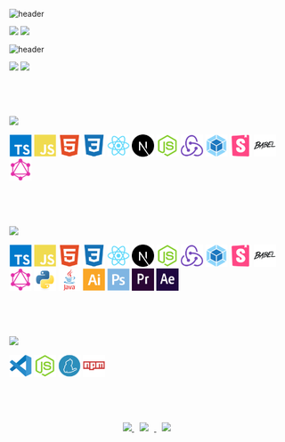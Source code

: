 <!--Header-->
![header](https://capsule-render.vercel.app/api?type=slice&color=ff0000&height=300&section=header&text=Asi%27s%20Hub&rotate=20&fontSize=70&fontAlign=75&fontAlignY=15&fontColor=ffffff&animation=blink)

<img src="https://capsule-render.vercel.app/api?type=rect&color=ffffff&height=30&section=header&text=Hello%20there&rotate=0&fontSize=30&fontAlign=15&fontAlignY=50&fontColor=ff0000&animation=fadeIn" />
<img src="https://capsule-render.vercel.app/api?type=rect&color=ffffff&height=30&section=header&text=I%20am%20a%20lifelong%20student&rotate=0&fontSize=30&fontAlign=24.5&fontAlignY=50&fontColor=ff0000&animation=fadeIn" />

![header](https://capsule-render.vercel.app/api?type=slice&section=footer&color=ff0000&height=500&rotate=0)

<p align="left">
  <img src="https://github-readme-stats.vercel.app/api/top-langs/?username=Hanui-Asi&title_color=ff0000&text_color=909090&border_color=ff0000&border_radius=null&card_width=425" />
  <img src="https://github-readme-stats.vercel.app/api?username=Hanui-Asi&show_icons=true&include_all_commits&title_color=ff0000&icon_color=ff0000&text_color=909090&border_color=ff0000&border_radius=null&custom_title=Asi%20GitHub%20Stats&card_width=425&line_height=40" />
</p>


<br><br><br>


<!--Skill----------------------------------------------------------------------------------------------->
<img src="https://capsule-render.vercel.app/api?type=rect&color=ff0000&height=40&section=header&text=Skills&rotate=0&fontSize=30&fontAlign=6.5&fontAlignY=50&fontColor=ffffff&animation=fadeIn" />

<p align="left">
  <!--TypeScipt-->
  <img src="https://github.com/devicons/devicon/blob/master/icons/typescript/typescript-plain.svg" title="TypeScript" **alt="TypeScript" width="40" height="40"/>
  <!--JavaScript-->
  <img src="https://github.com/devicons/devicon/blob/master/icons/javascript/javascript-plain.svg" title="JavaScript" **alt="JavaScript" width="40" height="40"/>
  <!--HTML5-->
  <img src="https://github.com/devicons/devicon/blob/master/icons/html5/html5-plain.svg" title="HTML5" **alt="HTML5" width="40" height="40"/>
  <!--CSS3-->
  <img src="https://github.com/devicons/devicon/blob/master/icons/css3/css3-plain.svg" title="CSS3" **alt="CSS3" width="40" height="40"/>
  <!--React-->
  <img src="https://github.com/devicons/devicon/blob/master/icons/react/react-original.svg" title="React" **alt="React" width="40" height="40"/>
  <!--Next.js-->
  <img src="https://github.com/devicons/devicon/blob/master/icons/nextjs/nextjs-original.svg" title="Next.js" **alt="Next.js" width="40" height="40"/>
  <!--Node.js-->
  <img src="https://github.com/devicons/devicon/blob/master/icons/nodejs/nodejs-plain.svg" title="Node.js" **alt="Node.js" width="40" height="40"/>
  <!--Redux-->
  <img src="https://github.com/devicons/devicon/blob/master/icons/redux/redux-original.svg" title="Redux" **alt="Redux" width="40" height="40"/>
  <!--Webpack-->
  <img src="https://github.com/devicons/devicon/blob/master/icons/webpack/webpack-original.svg" title="Webpack" **alt="Webpack" width="40" height="40"/>
  <!--Storybook-->
  <img src="https://github.com/devicons/devicon/blob/master/icons/storybook/storybook-original.svg" title="Storybook" **alt="Storybook" width="40" height="40"/>
  <!--Babel-->
  <img src="https://github.com/devicons/devicon/blob/master/icons/babel/babel-plain.svg" title="Babel" **alt="Babel" width="40" height="40"/>
  <!--GraphQL-->
  <img src="https://github.com/devicons/devicon/blob/master/icons/graphql/graphql-plain.svg" title="GraphQL" **alt="GraphQL" width="40" height="40"/>
</p>


<br><br><br>


<!--Leaning----------------------------------------------------------------------------------------------->
<img src="https://capsule-render.vercel.app/api?type=rect&color=ff0000&height=40&section=header&text=Leaning&rotate=0&fontSize=30&fontAlign=9&fontAlignY=50&fontColor=ffffff&animation=fadeIn" />

<p align="left">
  <!--TypeScipt-->
  <img src="https://github.com/devicons/devicon/blob/master/icons/typescript/typescript-plain.svg" title="TypeScript" **alt="TypeScript" width="40" height="40"/>
  <!--JavaScript-->
  <img src="https://github.com/devicons/devicon/blob/master/icons/javascript/javascript-plain.svg" title="JavaScript" **alt="JavaScript" width="40" height="40"/>
  <!--HTML5-->
  <img src="https://github.com/devicons/devicon/blob/master/icons/html5/html5-plain.svg" title="HTML5" **alt="HTML5" width="40" height="40"/>
  <!--CSS3-->
  <img src="https://github.com/devicons/devicon/blob/master/icons/css3/css3-plain.svg" title="CSS3" **alt="CSS3" width="40" height="40"/>
  <!--React-->
  <img src="https://github.com/devicons/devicon/blob/master/icons/react/react-original.svg" title="React" **alt="React" width="40" height="40"/>
  <!--Next.js-->
  <img src="https://github.com/devicons/devicon/blob/master/icons/nextjs/nextjs-original.svg" title="Next.js" **alt="Next.js" width="40" height="40"/>
  <!--Node.js-->
  <img src="https://github.com/devicons/devicon/blob/master/icons/nodejs/nodejs-plain.svg" title="Node.js" **alt="Node.js" width="40" height="40"/>
  <!--Redux-->
  <img src="https://github.com/devicons/devicon/blob/master/icons/redux/redux-original.svg" title="Redux" **alt="Redux" width="40" height="40"/>
  <!--Webpack-->
  <img src="https://github.com/devicons/devicon/blob/master/icons/webpack/webpack-original.svg" title="Webpack" **alt="Webpack" width="40" height="40"/>
  <!--Storybook-->
  <img src="https://github.com/devicons/devicon/blob/master/icons/storybook/storybook-original.svg" title="Storybook" **alt="Storybook" width="40" height="40"/>
  <!--Babel-->
  <img src="https://github.com/devicons/devicon/blob/master/icons/babel/babel-plain.svg" title="Babel" **alt="Babel" width="40" height="40"/>
  <!--GraphQL-->
  <img src="https://github.com/devicons/devicon/blob/master/icons/graphql/graphql-plain.svg" title="GraphQL" **alt="GraphQL" width="40" height="40"/>
  <!--Python-->
  <img src="https://github.com/devicons/devicon/blob/master/icons/python/python-original.svg" title="Python" **alt="Python" width="40" height="40"/>
  <!--Java-->
  <img src="https://github.com/devicons/devicon/blob/master/icons/java/java-original-wordmark.svg" title="Java" **alt="Java" width="40" height="40"/>
  <!--Illustrator-->
  <img src="https://github.com/devicons/devicon/blob/master/icons/illustrator/illustrator-plain.svg" title="Illustrator" **alt="Illustrator" width="40" height="40"/>
  <!--PhotoShop-->
  <img src="https://github.com/devicons/devicon/blob/master/icons/photoshop/photoshop-plain.svg" title="PhotoShop" **alt="PhotoShop" width="40" height="40"/>
  <!--PremierePro-->
  <img src="https://github.com/devicons/devicon/blob/master/icons/premierepro/premierepro-plain.svg" title="PremierePro" **alt="PremierePro" width="40" height="40"/>
  <!--AfterEffects-->
  <img src="https://github.com/devicons/devicon/blob/master/icons/aftereffects/aftereffects-plain.svg" title="AfterEffects" **alt="AfterEffects" width="40" height="40"/>
</p>


<br><br><br>


<!--Using----------------------------------------------------------------------------------------------->
<img src="https://capsule-render.vercel.app/api?type=rect&color=ff0000&height=40&section=header&text=Using&rotate=0&fontSize=30&fontAlign=7&fontAlignY=50&fontColor=ffffff&animation=fadeIn" />

<p align="left">
  <!--VSCode-->
  <img src="https://github.com/devicons/devicon/blob/master/icons/vscode/vscode-original.svg" title="VSCode" **alt="VSCode" width="40" height="40"/>
  <!--Node.js-->
  <img src="https://github.com/devicons/devicon/blob/master/icons/nodejs/nodejs-plain.svg" title="Node.js" **alt="Node.js" width="40" height="40"/>
  <!--yarn-->
  <img src="https://github.com/devicons/devicon/blob/master/icons/yarn/yarn-original.svg" title="yarn" **alt="yarn" width="40" height="40"/>
  <!--npm-->
  <img src="https://github.com/devicons/devicon/blob/master/icons/npm/npm-original-wordmark.svg" title="npm" **alt="npm" width="40" height="40"/>
</p>


<br><br><br>


<!--Footer----------------------------------------------------------------------------------------------->
<p align="center">
  <a href="https://hits.seeyoufarm.com">
    <img src="https://hits.seeyoufarm.com/api/count/incr/badge.svg?url=https%3A%2F%2Fgithub.com%2FHanui-Asi&count_bg=%23FF0000&title_bg=%23FF0000&icon=riotgames.svg&icon_color=%23FFFFFF&title=Watch&edge_flat=false" />
  </a>
  <a href="https://instagram.com/hanui_asi">
      <img 
          src="http://img.shields.io/badge/-Instagram-black?style=flat&logo=Instagram&link=https://instagram.com/hanui_asi/"
          style="height : auto; margin-left : 10px; margin-right : 10px;"/>
  </a>
  <a href="mailto:l.lise413@gmail.com">
      <img 
          src="https://img.shields.io/badge/l.lise413@gmail.com-d14836?style=flat-square&logo=Gmail&logoColor=white&link=mailto:l.lise413@gmail.com"
          style="height : auto; margin-left : 10px; margin-right : 10px;"/>
  </a>
</p>
